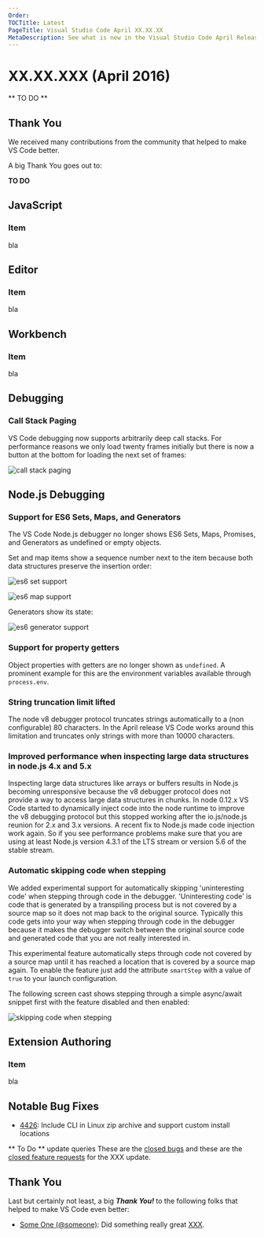 ```yaml
---
Order:
TOCTitle: Latest
PageTitle: Visual Studio Code April XX.XX.XX
MetaDescription: See what is new in the Visual Studio Code April Release (XX.XX.XX)
---
```


# XX.XX.XXX (April 2016)

** TO DO **

## Thank You

We received many contributions from the community that helped to make VS Code better.

A big Thank You goes out to:

**TO DO**

## JavaScript

### Item

bla

## Editor

### Item

bla

## Workbench

### Item

bla


## Debugging

### Call Stack Paging

VS Code debugging now supports arbitrarily deep call stacks. For performance reasons we only load twenty frames initially but there is now a button at the bottom for loading the next set of frames:

![call stack paging](images/April/call-stack-paging.png)

## Node.js Debugging

### Support for ES6 Sets, Maps, and Generators

The VS Code Node.js debugger no longer shows ES6 Sets, Maps, Promises, and Generators as undefined or empty objects.

Set and map items show a sequence number next to the item because both data structures preserve the insertion order:

![es6 set support](images/April/es6-set-support.png)

![es6 map support](images/April/es6-map-support.png)

Generators show its state:

![es6 generator support](images/April/es6-generator-support.png)

### Support for property getters

Object properties with getters are no longer shown as `undefined`. A prominent example for this are the environment variables available through `process.env`.

### String truncation limit lifted

The node v8 debugger protocol truncates strings automatically to a (non configurable) 80 characters.
In the April release VS Code works around this limitation and truncates only strings with more than 10000 characters.

### Improved performance when inspecting large data structures in node.js 4.x and 5.x

Inspecting large data structures like arrays or buffers results in Node.js becoming unresponsive because the v8 debugger protocol does not provide a way to access large data structures in chunks. In node 0.12.x VS Code started to dynamically inject code into the node runtime to improve the v8 debugging protocol but this stopped working after the io.js/node.js reunion for 2.x and 3.x versions. A recent fix to Node.js made code injection work again. So if you see performance problems make sure that you are using at least Node.js version 4.3.1 of the LTS stream or version 5.6 of the stable stream.

### Automatic skipping code when stepping

We added experimental support for automatically skipping 'uninteresting code' when stepping through code in the debugger. 'Uninteresting code' is code that is generated by a transpiling process but is not covered by a source map so it does not map back to the original source. Typically this code gets into your way when stepping through code in the debugger because it makes the debugger switch between the original source code and generated code that you are not really interested in.

This experimental feature automatically steps through code not covered by a source map until it has reached a location that is covered by a source map again. To enable the feature just add the attribute `smartStep` with a value of `true` to your launch configuration.

The following screen cast shows stepping through a simple async/await snippet first with the feature disabled and then enabled:

![skipping code when stepping](images/April/smartStepping.gif)


## Extension Authoring

### Item

bla

## Notable Bug Fixes

* [4426](https://github.com/Microsoft/vscode/issues/4426): Include CLI in Linux zip archive and support custom install locations

** To Do ** update queries
These are the [closed bugs](https://github.com/Microsoft/vscode/issues?q=is%3Aissue+label%3Abug+milestone%3A%22April+2016%22+is%3Aclosed) and these are the [closed feature requests](https://github.com/Microsoft/vscode/issues?q=is%3Aissue+milestone%3A%22April+2016%22+is%3Aclosed+label%3Afeature-request) for the XXX update.

## Thank You

Last but certainly not least, a big *__Thank You!__* to the following folks that helped to make VS Code even better:

* [Some One (@someone)](https://github.com/someone): Did something really great [XXX](https://github.com/Microsoft/vscode/pull/XXX).

